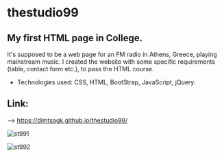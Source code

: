 # thestudio99
## My first HTML page in College. 

It's supposed to be a web page for an FM radio in Athens, Greece, playing mainstream music. I created the website with some specific requirements (table, contact form etc.), to pass the HTML course. 
- Technologies used: CSS, HTML, BootStrap, JavaScript, jQuery. 

## Link:
--> https://dimtsagk.github.io/thestudio99/

![st991](https://github.com/user-attachments/assets/ee23fb1e-90ce-489e-ba6b-edcaeeffbf9d)

![st992](https://github.com/user-attachments/assets/049a21b8-b856-4e76-8b25-957ed0b302ba)

